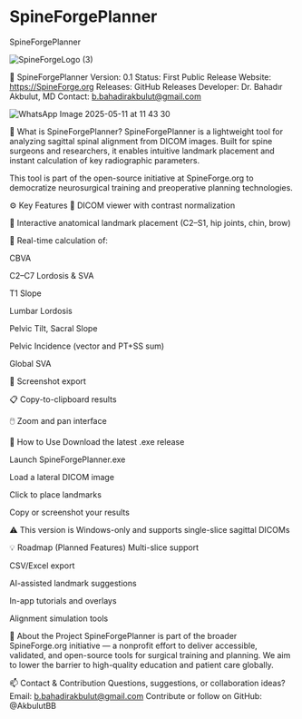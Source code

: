 # SpineForgePlanner
 SpineForgePlanner

![SpineForgeLogo (3)](https://github.com/user-attachments/assets/ada4c564-dc5b-4d59-95e4-8d423cec4b8b)

 
🧠 SpineForgePlanner
Version: 0.1
Status: First Public Release
Website: https://SpineForge.org
Releases: GitHub Releases
Developer: Dr. Bahadır Akbulut, MD
Contact: b.bahadirakbulut@gmail.com

![WhatsApp Image 2025-05-11 at 11 43 30](https://github.com/user-attachments/assets/d3eac472-4f50-4ecd-8de4-ca0fe99d8bc4)


📌 What is SpineForgePlanner?
SpineForgePlanner is a lightweight tool for analyzing sagittal spinal alignment from DICOM images. Built for spine surgeons and researchers, it enables intuitive landmark placement and instant calculation of key radiographic parameters.

This tool is part of the open-source initiative at SpineForge.org to democratize neurosurgical training and preoperative planning technologies.

⚙️ Key Features
📁 DICOM viewer with contrast normalization

📍 Interactive anatomical landmark placement (C2–S1, hip joints, chin, brow)

📐 Real-time calculation of:

CBVA

C2–C7 Lordosis & SVA

T1 Slope

Lumbar Lordosis

Pelvic Tilt, Sacral Slope

Pelvic Incidence (vector and PT+SS sum)

Global SVA

📸 Screenshot export

📋 Copy-to-clipboard results

🖱️ Zoom and pan interface

🚀 How to Use
Download the latest .exe release

Launch SpineForgePlanner.exe

Load a lateral DICOM image

Click to place landmarks

Copy or screenshot your results

⚠️ This version is Windows-only and supports single-slice sagittal DICOMs

💡 Roadmap (Planned Features)
Multi-slice support

CSV/Excel export

AI-assisted landmark suggestions

In-app tutorials and overlays

Alignment simulation tools

🧬 About the Project
SpineForgePlanner is part of the broader SpineForge.org initiative — a nonprofit effort to deliver accessible, validated, and open-source tools for surgical training and planning. We aim to lower the barrier to high-quality education and patient care globally.

📫 Contact & Contribution
Questions, suggestions, or collaboration ideas?
Email: b.bahadirakbulut@gmail.com
Contribute or follow on GitHub: @AkbulutBB
